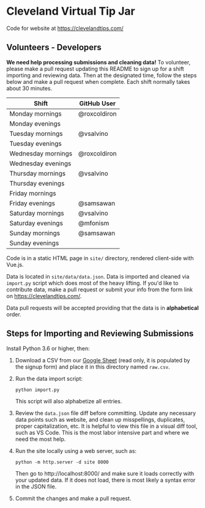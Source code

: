 Cleveland Virtual Tip Jar
=========================

Code for website at https://clevelandtips.com/


Volunteers - Developers
-----------------------

**We need help processing submissions and cleaning data!** To volunteer, please
make a pull request updating this README to sign up for a shift importing and
reviewing data. Then at the designated time, follow the steps below and make a
pull request when complete. Each shift normally takes about 30 minutes.

| Shift              | GitHub User  |
|--------------------|--------------|
| Monday mornings    | @roxcoldiron |
| Monday evenings    |              |
| Tuesday mornings   | @vsalvino    |
| Tuesday evenings   |              |
| Wednesday mornings | @roxcoldiron |
| Wednesday evenings |              |
| Thursday mornings  | @vsalvino    |
| Thursday evenings  |              |
| Friday mornings    |              |
| Friday evenings    | @samsawan    |
| Saturday mornings  | @vsalvino    |
| Saturday evenings  | @mfonism     |
| Sunday mornings    | @samsawan    |
| Sunday evenings    |              |


Code is in a static HTML page in `site/` directory, rendered client-side with
Vue.js.

Data is located in `site/data/data.json`. Data is imported and cleaned via
`import.py` script which does most of the heavy lifting. If you'd like to
contribute data, make a pull request or submit your info from the form link on
https://clevelandtips.com/.

Data pull requests will be accepted providing that the data is in
**alphabetical** order.


Steps for Importing and Reviewing Submissions
---------------------------------------------

Install Python 3.6 or higher, then:

1. Download a CSV from our [Google Sheet](https://docs.google.com/spreadsheets/d/1EPQ4uAyxqMYW8dEPVfduenf48ItutJkJxIXOsFdHXpE/edit?usp=sharing)
   (read only, it is populated by the signup form) and place it in this
   directory named `raw.csv`.

2. Run the data import script:
   ```
   python import.py
   ```
   This script will also alphabetize all entries.

3. Review the `data.json` file diff before committing. Update any necessary
   data points such as website, and clean up misspellings, duplicates,
   proper capitalization, etc. It is helpful to view this file in a visual diff
   tool, such as VS Code. This is the most labor intensive part and where we
   need the most help.

4. Run the site locally using a web server, such as:
   ```
   python -m http.server -d site 8000
   ```
   Then go to http://localhost:8000/ and make sure it loads correctly with your
   updated data. If it does not load, there is most likely a syntax error in the
   JSON file.

5. Commit the changes and make a pull request.
